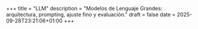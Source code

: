 +++
title = "LLM"
description = "Modelos de Lenguaje Grandes: arquitectura, prompting, ajuste fino y evaluación."
draft = false
date = 2025-09-28T23:21:06+01:00
+++